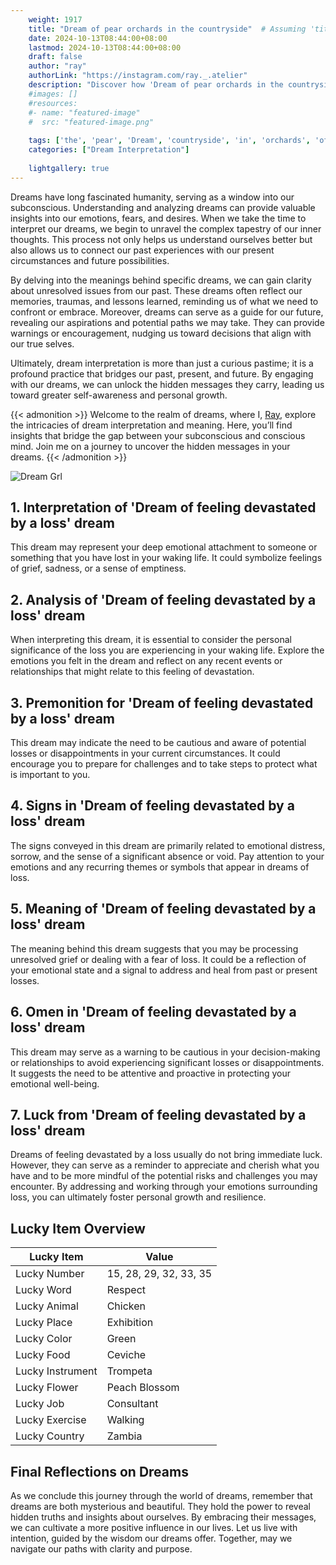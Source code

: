 ```yaml
---
    weight: 1917
    title: "Dream of pear orchards in the countryside"  # Assuming 'title' column exists
    date: 2024-10-13T08:44:00+08:00
    lastmod: 2024-10-13T08:44:00+08:00
    draft: false
    author: "ray"
    authorLink: "https://instagram.com/ray._.atelier"
    description: "Discover how 'Dream of pear orchards in the countryside' can interpret your future and uncover its significant meanings in your life."
    #images: []
    #resources:
    #- name: "featured-image"
    #  src: "featured-image.png"
    
    tags: ['the', 'pear', 'Dream', 'countryside', 'in', 'orchards', 'of']
    categories: ["Dream Interpretation"]
    
    lightgallery: true
---
```

    
Dreams have long fascinated humanity, serving as a window into our subconscious. Understanding and analyzing dreams can provide valuable insights into our emotions, fears, and desires. When we take the time to interpret our dreams, we begin to unravel the complex tapestry of our inner thoughts. This process not only helps us understand ourselves better but also allows us to connect our past experiences with our present circumstances and future possibilities.

By delving into the meanings behind specific dreams, we can gain clarity about unresolved issues from our past. These dreams often reflect our memories, traumas, and lessons learned, reminding us of what we need to confront or embrace. Moreover, dreams can serve as a guide for our future, revealing our aspirations and potential paths we may take. They can provide warnings or encouragement, nudging us toward decisions that align with our true selves.

Ultimately, dream interpretation is more than just a curious pastime; it is a profound practice that bridges our past, present, and future. By engaging with our dreams, we can unlock the hidden messages they carry, leading us toward greater self-awareness and personal growth.

{{< admonition >}}
Welcome to the realm of dreams, where I, [Ray](https://instagram.com/ray._.atelier), explore the intricacies of dream interpretation and meaning. Here, you’ll find insights that bridge the gap between your subconscious and conscious mind. Join me on a journey to uncover the hidden messages in your dreams.
{{< /admonition >}}

![Dream Grl](https://cdn.pixabay.com/photo/2017/11/02/03/35/gothic-2910057_1280.jpg "Dream Grl")

## 1. Interpretation of 'Dream of feeling devastated by a loss' dream
 This dream may represent your deep emotional attachment to someone or something that you have lost in your waking life. It could symbolize feelings of grief, sadness, or a sense of emptiness. 

## 2. Analysis of 'Dream of feeling devastated by a loss' dream
 When interpreting this dream, it is essential to consider the personal significance of the loss you are experiencing in your waking life. Explore the emotions you felt in the dream and reflect on any recent events or relationships that might relate to this feeling of devastation. 

## 3. Premonition for 'Dream of feeling devastated by a loss' dream
 This dream may indicate the need to be cautious and aware of potential losses or disappointments in your current circumstances. It could encourage you to prepare for challenges and to take steps to protect what is important to you. 

## 4. Signs in 'Dream of feeling devastated by a loss' dream
 The signs conveyed in this dream are primarily related to emotional distress, sorrow, and the sense of a significant absence or void. Pay attention to your emotions and any recurring themes or symbols that appear in dreams of loss. 

## 5. Meaning of 'Dream of feeling devastated by a loss' dream
 The meaning behind this dream suggests that you may be processing unresolved grief or dealing with a fear of loss. It could be a reflection of your emotional state and a signal to address and heal from past or present losses. 

## 6. Omen in 'Dream of feeling devastated by a loss' dream
 This dream may serve as a warning to be cautious in your decision-making or relationships to avoid experiencing significant losses or disappointments. It suggests the need to be attentive and proactive in protecting your emotional well-being. 

## 7. Luck from 'Dream of feeling devastated by a loss' dream
 Dreams of feeling devastated by a loss usually do not bring immediate luck. However, they can serve as a reminder to appreciate and cherish what you have and to be more mindful of the potential risks and challenges you may encounter. By addressing and working through your emotions surrounding loss, you can ultimately foster personal growth and resilience.

## Lucky Item Overview
| Lucky Item          | Value              |
|---------------|--------------------|
| Lucky Number        | 15, 28, 29, 32, 33, 35  |
| Lucky Word          | Respect |
| Lucky Animal        | Chicken |
| Lucky Place         | Exhibition     |
| Lucky Color         | Green     |
| Lucky Food          | Ceviche      |
| Lucky Instrument    | Trompeta |
| Lucky Flower        | Peach Blossom    |
| Lucky Job           | Consultant       |
| Lucky Exercise      | Walking  |
| Lucky Country       | Zambia    |


##  Final Reflections on Dreams

As we conclude this journey through the world of dreams, remember that dreams are both mysterious and beautiful. They hold the power to reveal hidden truths and insights about ourselves. By embracing their messages, we can cultivate a more positive influence in our lives. Let us live with intention, guided by the wisdom our dreams offer. Together, may we navigate our paths with clarity and purpose.
